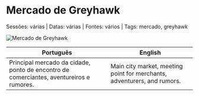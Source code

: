 
# Mercado de Greyhawk

Sessões: várias | Datas: várias | Fontes: vários | Tags: mercado, greyhawk

![Mercado de Greyhawk](location_blank.png)

| Português | English |
|-----------|---------|
| Principal mercado da cidade, ponto de encontro de comerciantes, aventureiros e rumores. | Main city market, meeting point for merchants, adventurers, and rumors. |



















